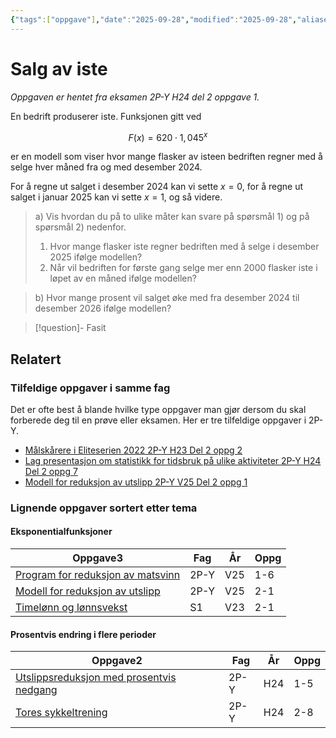 ```yaml
---
{"tags":["oppgave"],"date":"2025-09-28","modified":"2025-09-28","aliases":[],"dg-publish":true,"temaer":["eksponentialfunksjoner","prosentvis endring i flere perioder"],"fag":["2p-y"],"eksamen":"h24","del":2,"oppgave":1,"title":"Salg av iste","source":null,"todo":null,"permalink":"/salg-av-iste/","dgPassFrontmatter":true}
---
```



# Salg av iste

<p><span><em>Oppgaven er hentet fra eksamen 2P-Y H24 del 2 oppgave 1.</em></span></p>

En bedrift produserer iste. Funksjonen gitt ved  

$$F(x) = 620 \cdot 1{,}045^x$$

er en modell som viser hvor mange flasker av isteen bedriften regner med å selge hver måned fra og med desember 2024.  

For å regne ut salget i desember 2024 kan vi sette $x = 0$, for å regne ut salget i januar 2025 kan vi sette $x = 1$, og så videre.  

>a) Vis hvordan du på to ulike måter kan svare på spørsmål 1) og på spørsmål 2) nedenfor.  
> 1) Hvor mange flasker iste regner bedriften med å selge i desember 2025 ifølge modellen?  
>2) Når vil bedriften for første gang selge mer enn 2000 flasker iste i løpet av en måned ifølge modellen?  

>b) Hvor mange prosent vil salget øke med fra desember 2024 til desember 2026 ifølge modellen?  

>[!question]- Fasit
> 
>

## Relatert
<h3><span>Tilfeldige oppgaver i samme fag</span></h3><p><span>Det er ofte best å blande hvilke type oppgaver man gjør dersom du skal forberede deg til en prøve eller eksamen. Her er tre tilfeldige oppgaver i 2P-Y.</span></p><div><ul class="dataview list-view-ul"><li><span><a data-tooltip-position="top" aria-label="Målskårere i Eliteserien 2022.md" data-href="Målskårere i Eliteserien 2022.md" href="Målskårere i Eliteserien 2022.md" class="internal-link" target="_blank" rel="noopener nofollow">Målskårere i Eliteserien 2022 2P-Y H23 Del 2 oppg 2</a></span></li><li><span><a data-tooltip-position="top" aria-label="Lag presentasjon om statistikk for tidsbruk på ulike aktiviteter.md" data-href="Lag presentasjon om statistikk for tidsbruk på ulike aktiviteter.md" href="Lag presentasjon om statistikk for tidsbruk på ulike aktiviteter.md" class="internal-link" target="_blank" rel="noopener nofollow">Lag presentasjon om statistikk for tidsbruk på ulike aktiviteter 2P-Y H24 Del 2 oppg 7</a></span></li><li><span><a data-tooltip-position="top" aria-label="Modell for reduksjon av utslipp.md" data-href="Modell for reduksjon av utslipp.md" href="Modell for reduksjon av utslipp.md" class="internal-link" target="_blank" rel="noopener nofollow">Modell for reduksjon av utslipp 2P-Y V25 Del 2 oppg 1</a></span></li></ul></div><h3><span>Lignende oppgaver sortert etter tema</span></h3><h4><span>Eksponentialfunksjoner</span></h4><div><table class="dataview table-view-table"><thead class="table-view-thead"><tr class="table-view-tr-header"><th class="table-view-th"><span>Oppgave</span><span class="dataview small-text">3</span></th><th class="table-view-th"><span>Fag</span></th><th class="table-view-th"><span>År</span></th><th class="table-view-th"><span>Oppg</span></th></tr></thead><tbody class="table-view-tbody"><tr><td><span><a data-tooltip-position="top" aria-label="Program for reduksjon av matsvinn.md" data-href="Program for reduksjon av matsvinn.md" href="Program for reduksjon av matsvinn.md" class="internal-link" target="_blank" rel="noopener nofollow">Program for reduksjon av matsvinn</a></span></td><td><span>2P-Y</span></td><td><span>V25</span></td><td><span>1-6</span></td></tr><tr><td><span><a data-tooltip-position="top" aria-label="Modell for reduksjon av utslipp.md" data-href="Modell for reduksjon av utslipp.md" href="Modell for reduksjon av utslipp.md" class="internal-link" target="_blank" rel="noopener nofollow">Modell for reduksjon av utslipp</a></span></td><td><span>2P-Y</span></td><td><span>V25</span></td><td><span>2-1</span></td></tr><tr><td><span><a data-tooltip-position="top" aria-label="Timelønn og lønnsvekst.md" data-href="Timelønn og lønnsvekst.md" href="Timelønn og lønnsvekst.md" class="internal-link" target="_blank" rel="noopener nofollow">Timelønn og lønnsvekst</a></span></td><td><span>S1</span></td><td><span>V23</span></td><td><span>2-1</span></td></tr></tbody></table></div><h4><span>Prosentvis endring i flere perioder</span></h4><div><table class="dataview table-view-table"><thead class="table-view-thead"><tr class="table-view-tr-header"><th class="table-view-th"><span>Oppgave</span><span class="dataview small-text">2</span></th><th class="table-view-th"><span>Fag</span></th><th class="table-view-th"><span>År</span></th><th class="table-view-th"><span>Oppg</span></th></tr></thead><tbody class="table-view-tbody"><tr><td><span><a data-tooltip-position="top" aria-label="Utslippsreduksjon med prosentvis nedgang.md" data-href="Utslippsreduksjon med prosentvis nedgang.md" href="Utslippsreduksjon med prosentvis nedgang.md" class="internal-link" target="_blank" rel="noopener nofollow">Utslippsreduksjon med prosentvis nedgang</a></span></td><td><span>2P-Y</span></td><td><span>H24</span></td><td><span>1-5</span></td></tr><tr><td><span><a data-tooltip-position="top" aria-label="Tores sykkeltrening.md" data-href="Tores sykkeltrening.md" href="Tores sykkeltrening.md" class="internal-link" target="_blank" rel="noopener nofollow">Tores sykkeltrening</a></span></td><td><span>2P-Y</span></td><td><span>H24</span></td><td><span>2-8</span></td></tr></tbody></table></div>
